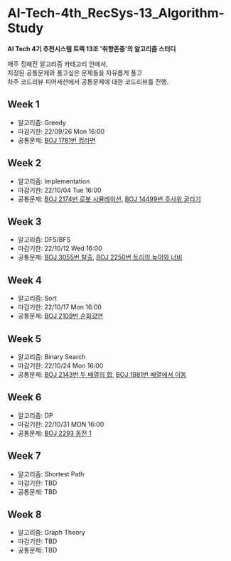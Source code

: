 # AI-Tech-4th_RecSys-13_Algorithm-Study
**AI Tech 4기 추천시스템 트랙 13조 '취향존중'의 알고리즘 스터디**  
  
매주 정해진 알고리즘 카테고리 안에서,  
지정된 공통문제와 풀고싶은 문제들을 자유롭게 풀고    
차주 코드리뷰 피어세션에서 공통문제에 대한 코드리뷰를 진행.  

## Week 1
- 알고리즘: Greedy
- 마감기한: 22/09/26 Mon 16:00 
- 공통문제: [BOJ 1781번 컵라면](https://www.acmicpc.net/problem/1781)
  
## Week 2
- 알고리즘: Implementation
- 마감기한: 22/10/04 Tue 16:00
- 공통문제: [BOJ 2174번 로봇 시뮬레이션](https://www.acmicpc.net/problem/2174), 
[BOJ 14499번 주사위 굴리기](https://www.acmicpc.net/problem/14499)

## Week 3
- 알고리즘: DFS/BFS
- 마감기한: 22/10/12 Wed 16:00
- 공통문제: [BOJ 3055번 탈출](https://www.acmicpc.net/problem/3055), 
[BOJ 2250번 트리의 높이와 너비](https://www.acmicpc.net/problem/2250)

## Week 4
- 알고리즘: Sort
- 마감기한: 22/10/17 Mon 16:00
- 공통문제: [BOJ 2109번 순회강연](https://www.acmicpc.net/problem/2109)

## Week 5
- 알고리즘: Binary Search
- 마감기한: 22/10/24 Mon 16:00
- 공통문제: [BOJ 2143번 두 배열의 합](https://www.acmicpc.net/problem/2143),
[BOJ 1981번 배열에서 이동](https://www.acmicpc.net/problem/1981)

## Week 6
- 알고리즘: DP
- 마감기한: 22/10/31 MON 16:00
- 공통문제: [BOJ 2293 동전 1](https://www.acmicpc.net/problem/2293)

## Week 7
- 알고리즘: Shortest Path
- 마감기한: TBD
- 공통문제: TBD

## Week 8
- 알고리즘: Graph Theory
- 마감기한: TBD
- 공통문제: TBD
